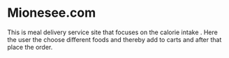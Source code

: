 # Mionesee.com
This is meal delivery service site that focuses on the calorie intake . Here the user the choose different foods and thereby add to carts and after that place the order.
